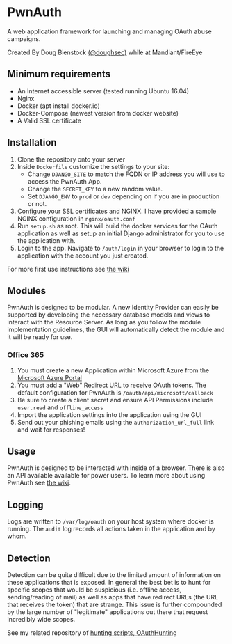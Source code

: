# PwnAuth

A web application framework for launching and managing OAuth abuse campaigns.

Created By Doug Bienstock [(@doughsec)](https://twitter.com/doughsec) while at Mandiant/FireEye
## Minimum requirements

* An Internet accessible server (tested running Ubuntu 16.04)
* Nginx
* Docker (apt install docker.io)
* Docker-Compose (newest version from docker website)
* A Valid SSL certificate

## Installation


1. Clone the repository onto your server
2. Inside `Dockerfile` customize the settings to your site:
    * Change `DJANGO_SITE` to match the FQDN or IP address you will use to access the PwnAuth App.
    * Change the `SECRET_KEY` to a new random value.
    * Set `DJANGO_ENV` to `prod` or `dev` depending on if you are in production or not.
3. Configure your SSL certificates and NGINX. I have provided a sample NGINX configuration in `nginx/oauth.conf`
4. Run `setup.sh` as root. This will build the docker services for the OAuth application as well as setup an initial Django administrator for you to use the application with.
5. Login to the app. Navigate to `/auth/login` in your browser to login to the application with the account you just created.

For more first use instructions see [the wiki](https://github.com/fireeye/PwnAuth/wiki)
## Modules

PwnAuth is designed to be modular. A new Identity Provider can easily be supported by developing the necessary database models and views to interact with the Resource Server.
As long as you follow the module implementation guidelines, the GUI will automatically detect the module and it will be ready for use.

### Office 365

1. You must create a new Application within  Microsoft Azure from the [Microsoft Azure Portal](https://portal.azure.com)
2. You must add a "Web" Redirect URL to receive OAuth tokens. The default configuration for PwnAuth is `/oauth/api/microsoft/callback`
3. Be sure to create a client secret and ensure API Permissions include `user.read` and `offline_access`
4. Import the application settings into the application using the GUI
5. Send out your phishing emails using the `authorization_url_full` link and wait for responses!

## Usage

PwnAuth is designed to be interacted with inside of a browser. There is also an API available available for power users. To learn more about using PwnAuth see [the wiki](https://github.com/fireeye/PwnAuth/wiki).

## Logging

Logs are written to `/var/log/oauth` on your host system where docker is running. The `audit` log records all actions taken in the application and by whom.

## Detection

Detection can be quite difficult due to the limited amount of information on these applications that is exposed. In general the best bet is to hunt for specific scopes that would be suspicious (i.e. offline access, sending/reading of mail) as well as apps that have redirect URLs (the URL that receives the token) that are strange. This issue is further compounded by the large number of "legitimate" applications out there that request incredibly wide scopes.

See my related repository of [hunting scripts, OAuthHunting](https://github.com/dmb2168/OAuthHunting)
